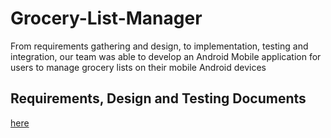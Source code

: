 # Grocery-List-Manager
From requirements gathering and design, to implementation, testing and integration, our team was able to develop an Android Mobile application for users to manage grocery lists on their mobile Android devices

## Requirements, Design and Testing Documents

<a href="https://github.com/danielbrod01/Grocery-List-Manager/tree/main/Docs">here</a>
